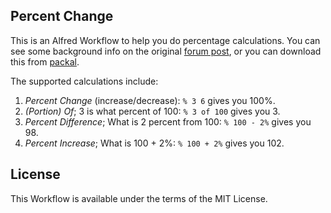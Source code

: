 Percent Change
--------------

This is an Alfred Workflow to help you do percentage calculations. You can see
some background info on the original [forum post](http://www.alfredforum.com/topic/4731-percent-change/),
or you can download this from [packal](http://www.packal.org/workflow/percent-change).

The supported calculations include:

1. *Percent Change* (increase/decrease): `% 3 6` gives you 100%.
2. *(Portion) Of*; 3 is what percent of 100: `% 3 of 100` gives you 3.
3. *Percent Difference*; What is 2 percent from 100: `% 100 - 2%` gives you 98.
4. *Percent Increase*; What is 100 + 2%: `% 100 + 2%` gives you 102.

License
-------

This Workflow is available under the terms of the MIT License.

